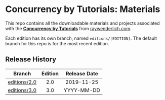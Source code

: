 # Concurrency by Tutorials: Materials

This repo contains all the downloadable materials and projects associated with the **[Concurrency by Tutorials](https://store.raywenderlich.com/products/concurrency-by-tutorials)** from [raywenderlich.com](https://www.raywenderlich.com).

Each edition has its own branch, named `editions/[EDITION]`. The default branch for this repo is for the most recent edition.

## Release History

| Branch                                                                           | Edition | Release Date |
| -------------------------------------------------------------------------------- |:-------:|:------------:|
| [editions/2.0](https://github.com/raywenderlich/con-materials/tree/editions/2.0) | 2.0     | 2019-11-25   |
| [editions/3.0](https://github.com/raywenderlich/con-materials/tree/editions/3.0) | 3.0     | YYYY-MM-DD   |
